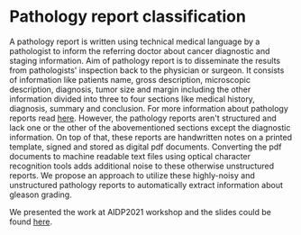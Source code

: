 # Pathology report classification

A pathology report is written using technical medical language by a pathologist to inform the referring doctor about cancer diagnostic and staging information. Aim of pathology report is to disseminate the results from pathologists' inspection back to the physician or surgeon. It consists of information like patients name, gross description, microscopic description, diagnosis, tumor size and margin including the other information divided into three to four sections like medical history, diagnosis, summary and conclusion. For more information about pathology reports read [here](https://www.cancer.gov/about-cancer/diagnosis-staging/diagnosis/pathology-reports-fact-sheet#:~:text=The%20pathologist%20sends%20a%20pathology,explain%20the%20report%20to%20them). However, the pathology reports aren't structured and lack one or the other of the abovementioned sections except the diagnostic information. On top of that, these reports are handwritten notes on a printed template, signed and stored as digital pdf documents. Converting the pdf documents to machine readable text files using optical character recognition tools adds additional noise to these otherwise unstructured reports. We propose an approach to utilize these highly-noisy and unstructured pathology reports to automatically extract information about gleason grading.

We presented the work at AIDP2021 workshop and the slides could be found [here](http://prisca.unina.it/aidp2020/07.pdf). 
